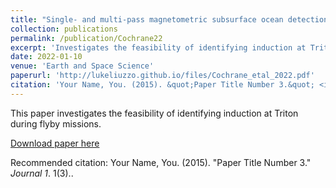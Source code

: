 ```yaml
---
title: "Single- and multi-pass magnetometric subsurface ocean detection and characterization in icy worlds using principal component analysis: Application to Triton"
collection: publications
permalink: /publication/Cochrane22
excerpt: 'Investigates the feasibility of identifying induction at Triton.'
date: 2022-01-10
venue: 'Earth and Space Science'
paperurl: 'http://lukeliuzzo.github.io/files/Cochrane_etal_2022.pdf'
citation: 'Your Name, You. (2015). &quot;Paper Title Number 3.&quot; <i>Journal 1</i>. 1(3).'
---
```

This paper investigates the feasibility of identifying induction at Triton during flyby missions.

[Download paper here](http://lukeliuzzo.github.io/files/Cochrane_etal_2022.pdf)

Recommended citation: Your Name, You. (2015). "Paper Title Number 3." <i>Journal 1</i>. 1(3)..
